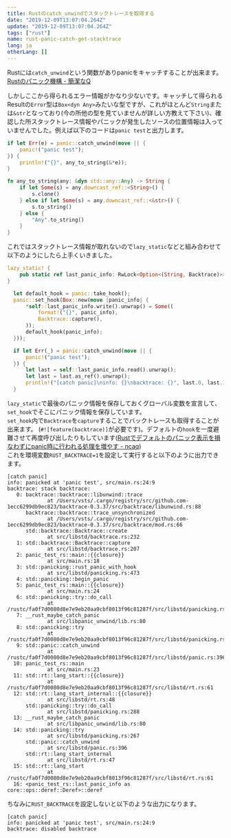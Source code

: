 ```yaml
---
title: Rustのcatch_unwindでスタックトレースを取得する
date: "2019-12-09T13:07:04.264Z"
update: "2019-12-09T13:07:04.264Z"
tags: ["rust"]
name: rust-panic-catch-get-stacktrace
lang: ja
otherLang: []
---
```


Rustには`catch_unwind`という関数がありpanicをキャッチすることが出来ます。  
[Rustのパニック機構 - 簡潔なQ](https://qnighy.hatenablog.com/entry/2018/02/18/223000)

しかしここから得られるエラー情報がかなり少ないです。キャッチして得られるResultの`Error`型は`Box<dyn Any>`みたいな型ですが、これがほとんど`String`または`&str`となっており(今の所他の型を見ていませんが詳しい方教えて下さい)、確認した所スタックトレース情報やパニックが発生したソースの位置情報は入っていませんでした。例えば以下のコードは`panic test`と出力します。  

```rs
if let Err(e) = panic::catch_unwind(move || {
    panic!("panic test");
}) {
    println!("{}", any_to_string(&*e));
}

fn any_to_string(any: &dyn std::any::Any) -> String {
    if let Some(s) = any.downcast_ref::<String>() {
        s.clone()
    } else if let Some(s) = any.downcast_ref::<&str>() {
        s.to_string()
    } else {
        "Any".to_string()
    }
}
```

これではスタックトレース情報が取れないので`lazy_static`などと組み合わせて以下のようにしたら上手くいきました。


```rs
lazy_static! {
    pub static ref last_panic_info: RwLock<Option<(String, Backtrace)>> = { RwLock::new(None) };
}
```

```rs
  let default_hook = panic::take_hook();
  panic::set_hook(Box::new(move |panic_info| {
      *self::last_panic_info.write().unwrap() = Some((
          format!("{}", panic_info),
          Backtrace::capture(),
      ));
      default_hook(panic_info);
  }));

  if let Err(_) = panic::catch_unwind(move || {
      panic!("panic test");
  }) {
      let last = self::last_panic_info.read().unwrap();
      let last = last.as_ref().unwrap();
      println!("[catch panic]\ninfo: {}\nbacktrace: {}", last.0, last.1);
  }
```

`lazy_static`で最後のパニック情報を保存しておくグローバル変数を宣言して、`set_hook`でそこにパニック情報を保存しています。  
`set_hook`内で`Backtrace`を`capture`することでバックトレースも取得することが出来ます。  (`#![feature(backtrace)]`が必要です)。デフォルトの`hook`を一度避難させて再度呼び出したりもしています([Rustでデフォルトのパニック表示を損なわずにpanic時に行われる処理を増やす - ncaq](https://www.ncaq.net/2019/07/11/18/18/12/))  
これを環境変数`RUST_BACKTRACE=1`を設定して実行すると以下のように出力できます。

```
[catch panic]
info: panicked at 'panic test', src/main.rs:24:9
backtrace: stack backtrace:
   0: backtrace::backtrace::libunwind::trace
             at /Users/vsts/.cargo/registry/src/github.com-1ecc6299db9ec823/backtrace-0.3.37/src/backtrace/libunwind.rs:88
      backtrace::backtrace::trace_unsynchronized
             at /Users/vsts/.cargo/registry/src/github.com-1ecc6299db9ec823/backtrace-0.3.37/src/backtrace/mod.rs:66
      std::backtrace::Backtrace::create
             at src/libstd/backtrace.rs:232
   1: std::backtrace::Backtrace::capture
             at src/libstd/backtrace.rs:207
   2: panic_test_rs::main::{{closure}}
             at src/main.rs:18
   3: std::panicking::rust_panic_with_hook
             at src/libstd/panicking.rs:473
   4: std::panicking::begin_panic
   5: panic_test_rs::main::{{closure}}
             at src/main.rs:24
   6: std::panicking::try::do_call
             at /rustc/fa0f7d0080d8e7e9eb20aa9cbf8013f96c81287f/src/libstd/panicking.rs:288
   7: __rust_maybe_catch_panic
             at src/libpanic_unwind/lib.rs:80
   8: std::panicking::try
             at /rustc/fa0f7d0080d8e7e9eb20aa9cbf8013f96c81287f/src/libstd/panicking.rs:267
   9: std::panic::catch_unwind
             at /rustc/fa0f7d0080d8e7e9eb20aa9cbf8013f96c81287f/src/libstd/panic.rs:396
  10: panic_test_rs::main
             at src/main.rs:23
  11: std::rt::lang_start::{{closure}}
             at /rustc/fa0f7d0080d8e7e9eb20aa9cbf8013f96c81287f/src/libstd/rt.rs:61
  12: std::rt::lang_start_internal::{{closure}}
             at src/libstd/rt.rs:48
      std::panicking::try::do_call
             at src/libstd/panicking.rs:288
  13: __rust_maybe_catch_panic
             at src/libpanic_unwind/lib.rs:80
  14: std::panicking::try
             at src/libstd/panicking.rs:267
      std::panic::catch_unwind
             at src/libstd/panic.rs:396
      std::rt::lang_start_internal
             at src/libstd/rt.rs:47
  15: std::rt::lang_start
             at /rustc/fa0f7d0080d8e7e9eb20aa9cbf8013f96c81287f/src/libstd/rt.rs:61
  16: <panic_test_rs::last_panic_info as core::ops::deref::Deref>::deref
```

ちなみに`RUST_BACKTRACE`を設定しないと以下のような出力になります。

```
[catch panic]
info: panicked at 'panic test', src/main.rs:24:9
backtrace: disabled backtrace
```
